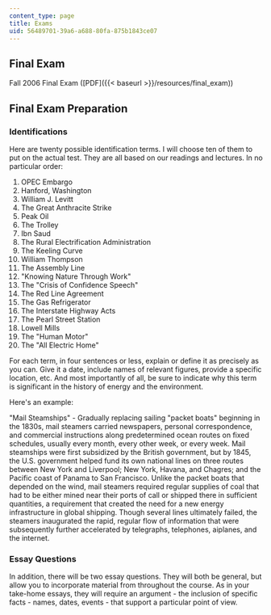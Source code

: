 ```yaml
---
content_type: page
title: Exams
uid: 56489701-39a6-a688-80fa-875b1843ce07
---
```


Final Exam
----------

Fall 2006 Final Exam ([PDF]({{< baseurl >}}/resources/final_exam))

Final Exam Preparation
----------------------

### Identifications

Here are twenty possible identification terms. I will choose ten of them to put on the actual test. They are all based on our readings and lectures. In no particular order:

1.  OPEC Embargo
2.  Hanford, Washington
3.  William J. Levitt
4.  The Great Anthracite Strike
5.  Peak Oil
6.  The Trolley
7.  Ibn Saud
8.  The Rural Electrification Administration
9.  The Keeling Curve
10.  William Thompson
11.  The Assembly Line
12.  "Knowing Nature Through Work"
13.  The "Crisis of Confidence Speech"
14.  The Red Line Agreement
15.  The Gas Refrigerator
16.  The Interstate Highway Acts
17.  The Pearl Street Station
18.  Lowell Mills
19.  The "Human Motor"
20.  The "All Electric Home"

For each term, in four sentences or less, explain or define it as precisely as you can. Give it a date, include names of relevant figures, provide a specific location, etc. And most importantly of all, be sure to indicate why this term is significant in the history of energy and the environment.

Here's an example:

"Mail Steamships" - Gradually replacing sailing "packet boats" beginning in the 1830s, mail steamers carried newspapers, personal correspondence, and commercial instructions along predetermined ocean routes on fixed schedules, usually every month, every other week, or every week. Mail steamships were first subsidized by the British government, but by 1845, the U.S. government helped fund its own national lines on three routes between New York and Liverpool; New York, Havana, and Chagres; and the Pacific coast of Panama to San Francisco. Unlike the packet boats that depended on the wind, mail steamers required regular supplies of coal that had to be either mined near their ports of call or shipped there in sufficient quantities, a requirement that created the need for a new energy infrastructure in global shipping. Though several lines ultimately failed, the steamers inaugurated the rapid, regular flow of information that were subsequently further accelerated by telegraphs, telephones, aiplanes, and the internet.

### Essay Questions

In addition, there will be two essay questions. They will both be general, but allow you to incorporate material from throughout the course. As in your take-home essays, they will require an argument - the inclusion of specific facts - names, dates, events - that support a particular point of view.